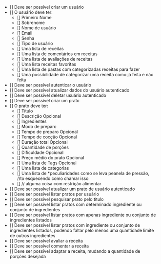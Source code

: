- [] Deve ser possível criar um usuário
- [] O usuário deve ter:
  - [] Primeiro Nome
  - [] Sobrenome
  - [] Nome de usuário
  - [] Email
  - [] Senha
  - [] Tipo de usuário
  - [] Uma lista de receitas
  - [] Uma lista de comentários em receitas
  - [] Uma lista de avaliações de receitas
  - [] Uma lista receitas favoritas
  - [] Uma lista de pastas com categorizadas receitas para fazer
  - [] Uma possibilidade de categorizar uma receita como já feita e não feita
- [] Deve ser possível autenticar o usuário
- [] Deve ser possível atualizar dados do usuário autenticado
- [] Deve ser possível deletar usuário autenticado
- [] Deve ser possível criar um prato
- [] O prato deve ter:
  - [] Título
  - [] Descrição Opcional
  - [] Ingredientes
  - [] Modo de preparo
  - [] Tempo de preparo Opcional
  - [] Tempo de cocção Opcional
  - [] Duração total Opcional
  - [] Quantidade de porções
  - [] Dificuldade Opcional
  - [] Preço médio do prato Opcional
  - [] Uma lista de Tags Opcional
  - [] Uma lista de categorias
  - [] Uma lista de *peculiaridades como se leva peanela de pressão, //to esquecendo como chamar isso
  - [] // alguma coisa com restrição alimentar
- [] Deve ser possível atualizar um prato de usuário autenticado
- [] Deve ser possível listar pratos por usuário
- [] Deve ser possível pesquisar prato pelo título
- [] Deve ser possível listar pratos com determinado ingrediente ou conjunto de ingredientes
- [] Deve ser possível listar pratos com apenas ingrediente ou conjunto de ingredientes listados
- [] Deve ser possível listar pratos com ingrediente ou conjunto de ingredientes listados, podendo faltar pelo menos uma quantidade limite de outros ingredientes
- [] Deve ser possível avaliar a receita
- [] Deve ser possível comentar a receita
- [] Deve ser possível adaptar a receita, mudando a quantidade de porções desejada